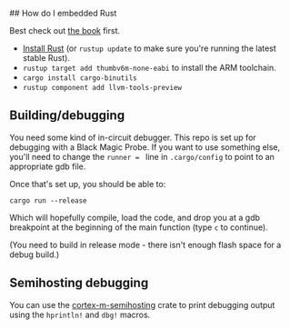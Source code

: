 
## How do I embedded Rust

Best check out [the book](https://rust-embedded.github.io/book/) first.

* [Install Rust](https://rustup.rs/) (or `rustup update` to make sure you're running the latest stable Rust).
* `rustup target add thumbv6m-none-eabi` to install the ARM toolchain.
* `cargo install cargo-binutils`
* `rustup component add llvm-tools-preview`

## Building/debugging

You need some kind of in-circuit debugger. This repo is set up for debugging with a Black Magic Probe.
If you want to use something else, you'll need to change the `runner = ` line in `.cargo/config` to
point to an appropriate gdb file.

Once that's set up, you should be able to:

`cargo run --release`

Which will hopefully compile, load the code, and drop you at a gdb breakpoint at the beginning of the
main function (type `c` to continue).

(You need to build in release mode - there isn't enough flash space for a debug build.)

## Semihosting debugging

You can use the [cortex-m-semihosting](https://docs.rs/cortex-m-semihosting) crate to print debugging
output using the `hprintln!` and `dbg!` macros.
